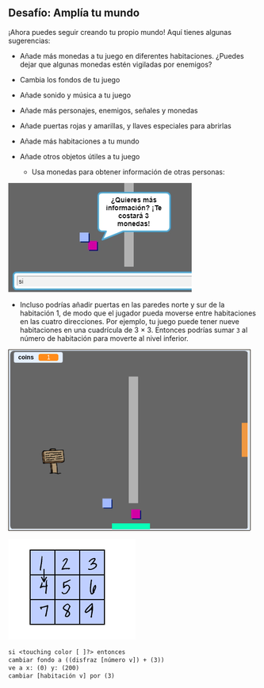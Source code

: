 ## Desafío: Amplía tu mundo

¡Ahora puedes seguir creando tu propio mundo! Aquí tienes algunas sugerencias:

+ Añade más monedas a tu juego en diferentes habitaciones. ¿Puedes dejar que algunas monedas estén vigiladas por enemigos?
+ Cambia los fondos de tu juego
+ Añade sonido y música a tu juego
+ Añade más personajes, enemigos, señales y monedas
+ Añade puertas rojas y amarillas, y llaves especiales para abrirlas
+ Añade más habitaciones a tu mundo
+ Añade otros objetos útiles a tu juego
    
    + Usa monedas para obtener información de otras personas:

![captura de pantalla](images/world-bribe.png)

+ Incluso podrías añadir puertas en las paredes norte y sur de la habitación 1, de modo que el jugador pueda moverse entre habitaciones en las cuatro direcciones. Por ejemplo, tu juego puede tener nueve habitaciones en una cuadrícula de 3 × 3. Entonces podrías sumar `3` al número de habitación para moverte al nivel inferior.

![captura de pantalla](images/north-south-rooms.png)

![captura de pantalla](images/number-grid.png)

```blocks3
si <touching color [ ]?> entonces
cambiar fondo a ((disfraz [número v]) + (3))
ve a x: (0) y: (200)
cambiar [habitación v] por (3)
```
